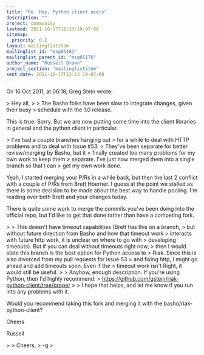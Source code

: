 ```yaml
---
title: "Re: Hey, Python client users"
description: ""
project: community
lastmod: 2011-10-17T12:13:19-07:00
sitemap:
  priority: 0.2
layout: mailinglistitem
mailinglist_id: "msg05181"
mailinglist_parent_id: "msg05176"
author_name: "Russell Brown"
project_section: "mailinglistitem"
sent_date: 2011-10-17T12:13:19-07:00
---
```


On 16 Oct 2011, at 06:18, Greg Stein wrote:

&gt; Hey all,
&gt; 
&gt; The Basho folks have been slow to integrate changes, given their busy
&gt; schedule with the 1.0 release.

This is true. Sorry. But we are now putting some time into the client libraries 
in general and the python client in particular.

&gt; I've had a couple branches hanging out
&gt; for a while to deal with HTTP problems and to deal with Issue #53.
&gt; They've been separate for better review/merging by Basho, but it
&gt; finally created too many problems for my own work to keep them
&gt; separate. I've just now merged them into a single branch so that I can
&gt; get my own work done.

Yeah, I started merging your P/Rs in a while back, but then the last 2 conflict 
with a couple of P/Rs from Brett Hoerner. I guess at the point we stalled as 
there is some decision to be made about the best way to handle pooling.
I'm reading over both Brett and your changes today.

There is quite some work to merge the commits you've been doing into the 
official repo, but I'd like to get that done rather than have a competing fork.

&gt; 
&gt; This doesn't have timeout capabilities (Brett has this on a branch,
&gt; but without future direction from Basho and how that timeout work
&gt; interacts with future http work, it is unclear on where to go with
&gt; developing timeouts). But if you can deal without timeouts right now,
&gt; then I would state this branch is the best option for Python access to
&gt; Riak. Since this is also divorced from my pull requests for issue 53
&gt; and fixing http, I might go ahead and add timeouts soon. Even if the
&gt; timeout work isn't Right, it would still be useful.
&gt; 
&gt; Anyhow, enough description. If you're using Python, then I'd highly recommend:
&gt; https://github.com/gstein/riak-python-client/tree/proper
&gt; 
&gt; I hope that helps, and let me know if you run into any problems with it.

Would you recommend taking this fork and merging it with the 
basho/riak-python-client?

Cheers

Russell

&gt; 
&gt; Cheers,
&gt; -g
&gt; 
